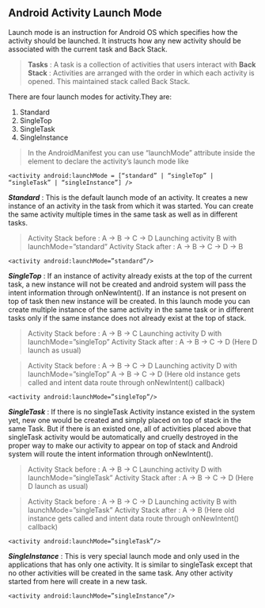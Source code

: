 ## Android Activity Launch Mode

Launch mode is an instruction for Android OS which specifies how the activity should be launched. It instructs how any new activity should be associated with the current task and Back Stack.
> **Tasks** : A task is a collection of activities that users interact with
> **Back Stack** : Activities are arranged with the order in which each activity is opened. This maintained stack called Back Stack.

There are four launch modes for activity.They are:
1. Standard
2. SingleTop
3. SingleTask
4. SingleInstance

> In the AndroidManifest you can use “launchMode” attribute inside the <activity> element to declare the activity’s launch mode like

    <activity android:launchMode = [“standard” | “singleTop” | “singleTask” | “singleInstance”] />

***Standard*** : This is the default launch mode of an activity. It creates a new instance of an activity in the task from which it was started. You can create the same activity multiple times in the same task as well as in different tasks.

> Activity Stack before : A -> B -> C -> D 
> Launching activity B with launchMode=”standard”
> Activity Stack after : A -> B -> C -> D -> B

    <activity android:launchMode=”standard”/>

***SingleTop*** : If an instance of activity already exists at the top of the current task, a new instance will not be created and android system will pass the intent information through onNewIntent(). If an instance is not present on top of task then new instance will be created. In this launch mode you can create multiple instance of the same activity in the same task or in different tasks only if the same instance does not already exist at the top of stack.

> Activity Stack before : A -> B -> C 
> Launching activity D with launchMode=”singleTop” 
> Activity Stack after : A -> B -> C -> D (Here D launch as usual)

> Activity Stack before : A -> B -> C -> D
> Launching activity D with launchMode=”singleTop” 
> A -> B -> C -> D (Here old instance gets called and intent data route through onNewIntent() callback)

    <activity android:launchMode=”singleTop”/>

***SingleTask*** : If there is no singleTask Activity instance existed in the system yet, new one would be created and simply placed on top of stack in the same Task. But if there is an existed one, all of activities placed above that singleTask activity would be automatically and cruelly destroyed in the proper way to make our activity to appear on top of stack and Android system will route the intent information through onNewIntent().

> Activity Stack before : A -> B -> C
> Launching activity D with launchMode=”singleTask” 
> Activity Stack after : A -> B -> C -> D (Here D launch as usual)

> Activity Stack before : A -> B -> C -> D
> Launching activity B with launchMode=”singleTask” 
> Activity Stack after : A -> B (Here old instance gets called and intent data route through onNewIntent() callback)

    <activity android:launchMode=”singleTask”/>
***SingleInstance*** : This is very special launch mode and only used in the applications that has only one activity. It is similar to singleTask except that no other activities will be created in the same task. Any other activity started from here will create in a new task. 

    <activity android:launchMode=”singleInstance”/>
